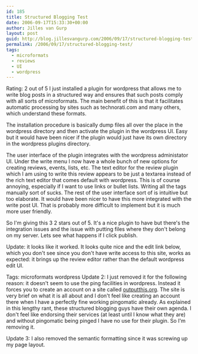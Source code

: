 ```yaml
---
id: 185
title: Structured Blogging Test
date: 2006-09-17T15:33:30+00:00
author: Jilles van Gurp
layout: post
guid: http://blog.jillesvangurp.com/2006/09/17/structured-blogging-test/
permalink: /2006/09/17/structured-blogging-test/
tags:
  - microformats
  - reviews
  - UI
  - wordpress
---
```

Rating: 2 out of 5
I just installed a plugin for wordpress that allows me to write blog posts in a structured way and ensures that such posts comply with all sorts of microformats. The main benefit of this is that it facilitates automatic processing by sites such as technorati.com and many others, which understand these formats.

The installation procedure is basically dump files all over the place in the wordpress directory and then activate the plugin in the wordpress UI. Easy but it would have been nicer if the plugin would just have its own directory in the wordpress plugins directory.

The user interface of the plugin integrates with the wordpress administator UI. Under the write menu I now have a whole bunch of new options for creating reviews, events, lists, etc. The text editor for the review plugin which I am using to write this review appears to be just a textarea instead of the rich text editor that comes default with wordpress. This is of course annoying, especially if I want to use links or bullet lists. Writing all the tags manually sort of sucks. The rest of the user interface sort of is intuitive but too elaborate. It would have been nicer to have this more integrated with the write post UI. That is probably more difficult to implement but it is much more user friendly.

So I'm giving this 3 2 stars out of 5. It's a nice plugin to have but there's the integration issues and the issue with putting files where they don't belong on my server. Lets see what happens if I click publish.

Update: it looks like it worked. It looks quite nice and the edit link below, which you don't see since you don't have write access to this site, works as expected: it brings up the review editor rather than the default wordpress edit UI.

Tags: microformats wordpress
Update 2: I just removed it for the following reason: it doesn't seem to use the ping facilities in wordpress. Instead it forces you to create an account on a site called [outputthis.org](http://outputthis.org). The site is very brief on what it is all about and I don't feel like creating an account there when I have a perfectly fine working pingomatic already. As explained in this lengthy rant, these structured blogging guys have their own agenda. I don't feel like endorsing their services (at least until I know what they are) and without pingomatic being pinged I have no use for their plugin. So I'm removing it.

Update 3: I also removed the semantic formatting since it was screwing up my page layout.